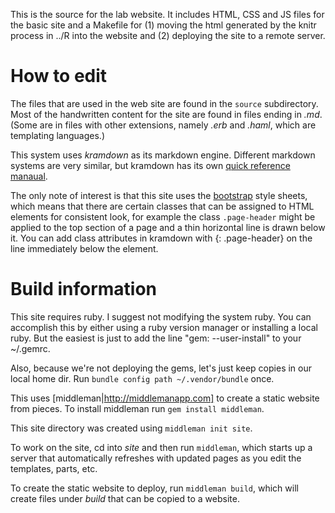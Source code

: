 This is the source for the lab website.  It includes HTML, CSS and JS
files for the basic site and a Makefile for (1) moving the html
generated by the knitr process in ../R into the website and (2)
deploying the site to a remote server.

# How to edit

The files that are used in the web site are found in the `source`
subdirectory.  Most of the handwritten content for the site are found
in files ending in *.md*.  (Some are in files with other extensions,
namely *.erb* and *.haml*, which are templating languages.)

This system uses *kramdown* as its markdown engine.  Different
markdown systems are very similar, but kramdown has its own
[quick reference manaual](http://kramdown.gettalong.org/quickref.html).

The only note of interest is that this site uses the
[bootstrap](http://getbootstrap.com) style sheets, which means that
there are certain classes that can be assigned to HTML elements for
consistent look, for example the class `.page-header` might be applied
to the top section of a page and a thin horizontal line is drawn below
it.  You can add class attributes in kramdown with {: .page-header} on
the line immediately below the element.

# Build information

This site requires ruby.  I suggest not modifying the system ruby.
You can accomplish this by either using a ruby version manager or
installing a local ruby.  But the easiest is just to add the line
"gem: --user-install" to your ~/.gemrc.

Also, because we're not deploying the gems, let's just keep copies in
our local home dir.  Run `bundle config path ~/.vendor/bundle` once.

This uses [middleman|http://middlemanapp.com] to create a static
website from pieces.  To install middleman run `gem install
middleman`.

This site directory was created using `middleman init site`.

To work on the site, cd into *site* and then run `middleman`, which
starts up a server that automatically refreshes with updated pages as
you edit the templates, parts, etc.

To create the static website to deploy, run `middleman build`, which
will create files under *build* that can be copied to a website.




